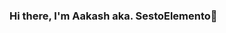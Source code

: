 ### Hi there, I'm Aakash aka. SestoElemento👋

<!--
<p>
  <a href="https://www.linkedin.com/in/aakash-kumar-9a2287170/">
    <img src="https://img.shields.io/badge/linkedin-%230077B5.svg?&style=for-the-badge&logo=linkedin&logoColor=white" />
  </a>&nbsp;&nbsp;
  <a href="https://www.instagram.com/akashkmr1000/">
    <img src="https://img.shields.io/badge/instagram-%23E4405F.svg?&style=for-the-badge&logo=instagram&logoColor=white" />        
  </a>&nbsp;&nbsp;
  
</p>
-->

<!-- ![Aakash's github stats](https://github-readme-stats.vercel.app/api?username=akashkmr27089&show_icons=true&count_private=true&theme=radical)
[![Top Langs](https://github-readme-stats.vercel.app/api/top-langs/?username=akashkmr27089&layout=compact&theme=radical)](https://github.com/anuraghazra/github-readme-stats)
 -->


<!--

<!--
**akashkmr27089/akashkmr27089** is a ✨ _special_ ✨ repository because its `README.md` (this file) appears on your GitHub profile.

Here are some ideas to get you started:

- 🔭 I’m currently working on ...
- 🌱 I’m currently learning ...
- 👯 I’m looking to collaborate on ...
- 🤔 I’m looking for help with ...
- 💬 Ask me about ...
- 📫 How to reach me: ...
- 😄 Pronouns: ...
- ⚡ Fun fact: ...
-->
